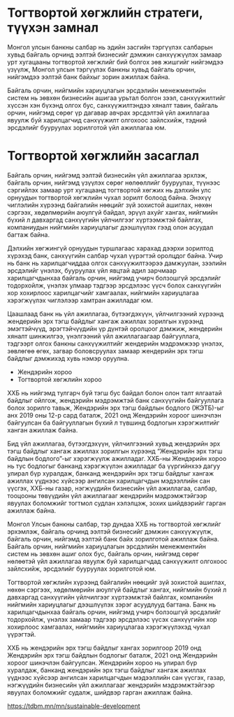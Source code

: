 # Тогтвортой хөгжлийн стратеги, түүхэн замнал

Монгол улсын банкны салбар нь эдийн засгийн тэргүүлэх салбарын хувьд байгаль орчинд ээлтэй бизнесийг дэмжин санхүүжүүлэх замаар урт хугацааны тогтвортой хөгжлийг бий болгох зөв жишгийг нийгэмдээ үзүүлж, Монгол улсын тэргүүлэх банкны хувьд байгаль орчин, нийгэмдээ ээлтэй банк байхыг зорин ажиллаж байна.

Байгаль орчин, нийгмийн хариуцлагын эрсдэлийн менежментийн систем нь зөвхөн бизнесийн ашигаа урьтал болгон зээл, санхүүжилтийг хүссэн хэн бүхэнд олгох бус, санхүүжилтэндээ хяналт тавин, байгаль орчин, нийгэмд сөрөг үр дагавар авчрах эрсдэлтэй үйл ажиллагаа явуулж буй харилцагчид санхүүжилт олгохоос зайлсхийж, тэдний эрсдэлийг бууруулах зорилготой үйл ажиллагаа юм.


# Тогтвортой хөгжлийн засаглал

Байгаль орчин, нийгэмд ээлтэй бизнесийн үйл ажиллагаа эрхлэж, байгаль орчин, нийгэмд үзүүлэх сөрөг нөлөөллийг бууруулах, түүнээс сэргийлэх замаар урт хугацаанд тогтвортой хөгжих нь дэлхийн улс орнуудын тогтвортой хөгжлийн чухал зорилт болоод байна. Энэхүү чиглэлийн хүрээнд байгалийн нөөцийг зүй зохистой ашиглах, нөхөн сэргээх, хөдөлмөрийн аюулгүй байдал, эрүүл ахуйг хангах, нийгмийн бүхий л давхаргад санхүүгийн үйлчилгээг хүртээмжтэй байлгах, компаниудын нийгмийн хариуцлагыг дээшлүүлэх гээд олон асуудал багтаж байна.

Дэлхийн хөгжингүй орнуудын туршлагаас харахад дээрхи зорилтод хүрэхэд банк, санхүүгийн салбар чухал үүрэгтэй оролцдог байна. Учир нь банк нь харилцагчиддаа олгох санхүүжилтээрээ дамжуулан, зээлийн эрсдэлийг үнэлэх, бууруулах үйл явцтай адил зарчмаар харилцагчдынхаа байгаль орчин, нийгэмд учирч болзошгүй эрсдэлийг тодорхойлж, үнэлэх улмаар тэдгээр эрсдэлээс үүсч болох санхүүгийн хор хохирлоос харилцагчийг хамгаалах, нийгмийн хариуцлагаа хэрэгжүүлэх чиглэлээр хамтран ажилладаг юм.

Цаашлаад банк нь үйл ажиллагаа, бүтээгдэхүүн, үйлчилгээний хүрээнд жендерийн эрх тэгш байдлыг хангаж ажиллах зорилгын хүрээнд эмэгтэйчүүд, эрэгтэйчүүдийн үр дүнтэй оролцоог дэмжиж, жендерийн хяналт шинжилгээ, үнэлгээний үйл ажиллагаагаар байгууллага,  тэдгээрт олгох банкны санхүүжилтийг жендерийн мэдрэмжээр үнэлэх, зөвлөгөө өгөх, загвар боловсруулах замаар жендерийн эрх тэгш байдлыг дэмжихэд хувь нэмэр оруулна.

* Жендэрийн хороо
* Тогтвортой хөгжлийн хороо

ХХБ нь нийгэмд тулгарч буй тэгш бус байдал болон олон талт ялгаатай байдлыг ойлгож, жендэрийн мэдрэмжтэй банк санхүүгийн байгууллага болох зорилго тавьж, Жендэрийн эрх тэгш байдлын бодлого (ЖЭТБ)-ыг анх 2019 оны 12-р сард баталж, 2021 онд Жендэрийн хороог шинэчлэн байгуулсан ба байгууллагын бүхий л түвшинд бодлогын хэрэгжилтийг ханган ажиллаж байна.

Бид үйл ажиллагаа, бүтээгдэхүүн, үйлчилгээний хувьд жендэрийн эрх тэгш байдлыг хангаж ажиллах зорилгын хүрээнд “Жендэрийн эрх тэгш байдлын бодлого”-ыг хэрэгжүүлж ажилладаг. ХХБ-ны Жендэрийн хороо нь тус бодлогыг банканд хэрэгжүүлэн ажилладаг ба үүргийнхээ дагуу улирал бүр хуралдаж, банканд жендэрийн эрх тэгш байдлыг хангаж ажиллах үүднээс хүйсээр ангилсан харилцагчдын мэдээллийн сан үүсгэх, ХХБ-ны газар, нэгжүүдийн бизнесийн үйл ажиллагаа, салбар, тооцооны төвүүдийн үйл ажиллагааг жендэрийн мэдрэмжтэйгээр явуулах боломжийг тогтмол судлан хэлэлцэж, зохих шийдвэрийг гарган ажиллаж байна.


Монгол Улсын банкны салбар, тэр дундаа ХХБ нь тогтвортой хөгжлийг эрхэмлэж, байгаль орчинд ээлтэй бизнесийг дэмжин санхүүжүүлж, байгаль орчин, нийгэмд ээлтэй банк байх зорилготой ажиллаж байна. Байгаль орчин, нийгмийн хариуцлагын эрсдэлийн менежментийн систем нь зөвхөн ашиг олох бус, байгаль орчин, нийгэмд сөрөг нөлөөтэй үйл ажиллагаа явуулж буй харилцагчдад санхүүжилт олгохоос зайлсхийж, эрсдэлийг бууруулах зорилготой юм.

Тогтвортой хөгжлийн хүрээнд байгалийн нөөцийг зүй зохистой ашиглах, нөхөн сэргээх, хөдөлмөрийн аюулгүй байдлыг хангах, нийгмийн бүхий л давхаргад санхүүгийн үйлчилгээг хүртээмжтэй байлгах, компанийн нийгмийн хариуцлагыг дээшлүүлэх зэрэг асуудлууд багтана. Банк нь харилцагчдынхаа байгаль орчин, нийгэмд учирч болзошгүй эрсдэлийг тодорхойлж, үнэлэх замаар тэдгээр эрсдэлээс үүсэх санхүүгийн хор хохирлоос хамгаалах, нийгмийн хариуцлагаа хэрэгжүүлэхэд чухал үүрэгтэй.

ХХБ нь жендэрийн эрх тэгш байдлыг хангах зорилгоор 2019 онд Жендэрийн эрх тэгш байдлын бодлогыг баталж, 2021 онд Жендэрийн хороог шинэчлэн байгуулсан. Жендэрийн хороо нь улирал бүр хуралдаж, банканд жендэрийн эрх тэгш байдлыг хангаж ажиллах үүднээс хүйсээр ангилсан харилцагчдын мэдээллийн сан үүсгэх, газар, нэгжүүдийн бизнесийн үйл ажиллагааг жендэрийн мэдрэмжтэйгээр явуулах боломжийг судалж, шийдвэр гарган ажиллаж байна.

https://tdbm.mn/mn/sustainable-development